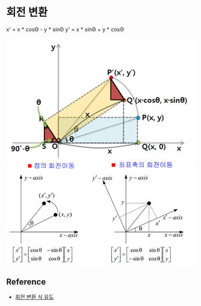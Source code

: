 # 회전 변환

x' = x * cosΘ - y * sinΘ
y' = x * sinΘ + y * cosΘ

![rotate.png](../img/Math/rotate/rotate.png)
![rotate.png](../img/Math/rotate/rotate2.png)

## Reference

* [회전 변환 식 유도](http://blog.naver.com/PostView.nhn?blogId=dalsapcho&logNo=20144939371&categoryNo=29&viewDate=&currentPage=1&listtype=0)